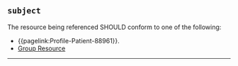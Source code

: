 ## `subject`

The resource being referenced SHOULD conform to one of the following:

- {{pagelink:Profile-Patient-88961}}.
- [Group Resource](https://www.hl7.org/fhir/r4/group.html)

---
